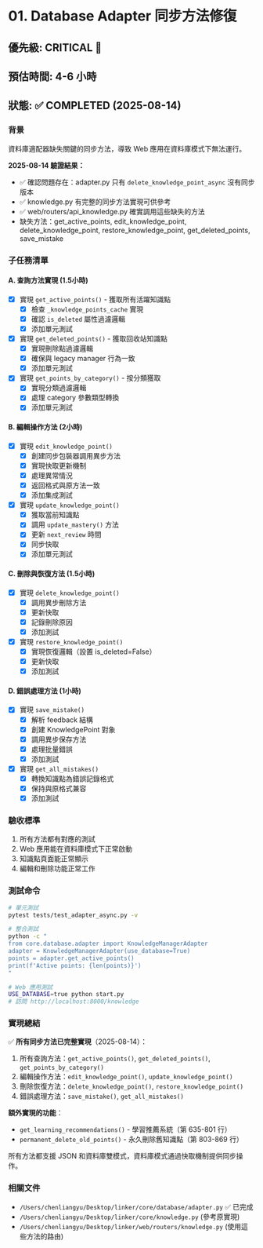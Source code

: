 # 01. Database Adapter 同步方法修復

## 優先級: CRITICAL 🔴
## 預估時間: 4-6 小時
## 狀態: ✅ COMPLETED (2025-08-14)

### 背景
資料庫適配器缺失關鍵的同步方法，導致 Web 應用在資料庫模式下無法運行。

**2025-08-14 驗證結果：**
- ✅ 確認問題存在：adapter.py 只有 `delete_knowledge_point_async` 沒有同步版本
- ✅ knowledge.py 有完整的同步方法實現可供參考
- ✅ web/routers/api_knowledge.py 確實調用這些缺失的方法
- 缺失方法：get_active_points, edit_knowledge_point, delete_knowledge_point, restore_knowledge_point, get_deleted_points, save_mistake

### 子任務清單

#### A. 查詢方法實現 (1.5小時)
- [x] 實現 `get_active_points()` - 獲取所有活躍知識點
  - [x] 檢查 `_knowledge_points_cache` 實現
  - [x] 確認 `is_deleted` 屬性過濾邏輯
  - [x] 添加單元測試
  
- [x] 實現 `get_deleted_points()` - 獲取回收站知識點
  - [x] 實現刪除點過濾邏輯
  - [x] 確保與 legacy manager 行為一致
  - [x] 添加單元測試

- [x] 實現 `get_points_by_category()` - 按分類獲取
  - [x] 實現分類過濾邏輯
  - [x] 處理 category 參數類型轉換
  - [x] 添加單元測試

#### B. 編輯操作方法 (2小時)
- [x] 實現 `edit_knowledge_point()` 
  - [x] 創建同步包裝器調用異步方法
  - [x] 實現快取更新機制
  - [x] 處理異常情況
  - [x] 返回格式與原方法一致
  - [x] 添加集成測試

- [x] 實現 `update_knowledge_point()`
  - [x] 獲取當前知識點
  - [x] 調用 `update_mastery()` 方法
  - [x] 更新 `next_review` 時間
  - [x] 同步快取
  - [x] 添加單元測試

#### C. 刪除與恢復方法 (1.5小時)
- [x] 實現 `delete_knowledge_point()`
  - [x] 調用異步刪除方法
  - [x] 更新快取
  - [x] 記錄刪除原因
  - [x] 添加測試

- [x] 實現 `restore_knowledge_point()`
  - [x] 實現恢復邏輯（設置 is_deleted=False）
  - [x] 更新快取
  - [x] 添加測試

#### D. 錯誤處理方法 (1小時)
- [x] 實現 `save_mistake()`
  - [x] 解析 feedback 結構
  - [x] 創建 KnowledgePoint 對象
  - [x] 調用異步保存方法
  - [x] 處理批量錯誤
  - [x] 添加測試

- [x] 實現 `get_all_mistakes()`
  - [x] 轉換知識點為錯誤記錄格式
  - [x] 保持與原格式兼容
  - [x] 添加測試

### 驗收標準
1. 所有方法都有對應的測試
2. Web 應用能在資料庫模式下正常啟動
3. 知識點頁面能正常顯示
4. 編輯和刪除功能正常工作

### 測試命令
```bash
# 單元測試
pytest tests/test_adapter_async.py -v

# 整合測試
python -c "
from core.database.adapter import KnowledgeManagerAdapter
adapter = KnowledgeManagerAdapter(use_database=True)
points = adapter.get_active_points()
print(f'Active points: {len(points)}')
"

# Web 應用測試
USE_DATABASE=true python start.py
# 訪問 http://localhost:8000/knowledge
```

### 實現總結

✅ **所有同步方法已完整實現**（2025-08-14）：
1. 所有查詢方法：`get_active_points()`, `get_deleted_points()`, `get_points_by_category()`
2. 編輯操作方法：`edit_knowledge_point()`, `update_knowledge_point()`
3. 刪除恢復方法：`delete_knowledge_point()`, `restore_knowledge_point()`
4. 錯誤處理方法：`save_mistake()`, `get_all_mistakes()`

**額外實現的功能**：
- `get_learning_recommendations()` - 學習推薦系統（第 635-801 行）
- `permanent_delete_old_points()` - 永久刪除舊知識點（第 803-869 行）

所有方法都支援 JSON 和資料庫雙模式，資料庫模式通過快取機制提供同步操作。

### 相關文件
- `/Users/chenliangyu/Desktop/linker/core/database/adapter.py` ✅ 已完成
- `/Users/chenliangyu/Desktop/linker/core/knowledge.py` (參考原實現)
- `/Users/chenliangyu/Desktop/linker/web/routers/knowledge.py` (使用這些方法的路由)